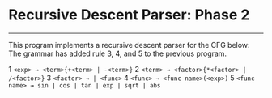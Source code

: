 # Recursive Descent Parser: Phase 2
------------------------------------------------------------
This program implements a recursive descent parser for the CFG below:
The grammar has added rule 3, 4, and 5 to the previous program.

1 `<exp> → <term>{+<term> | -<term>}`
2 `<term> → <factor>{*<factor> | /<factor>}`
3 `<factor> → | <func>`
4 `<func> → <func name>(<exp>)`
5 `<func name> → sin | cos | tan | exp | sqrt | abs`
